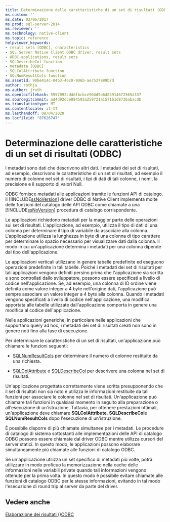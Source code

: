 ```yaml
---
title: Determinazione delle caratteristiche di un set di risultati (ODBC) | Microsoft Docs
ms.custom: ''
ms.date: 03/06/2017
ms.prod: sql-server-2014
ms.reviewer: ''
ms.technology: native-client
ms.topic: reference
helpviewer_keywords:
- result sets [ODBC], characteristics
- SQL Server Native Client ODBC driver, result sets
- ODBC applications, result sets
- SQLDescribeCol function
- metadata [ODBC]
- SQLColAttribute function
- SQLNumResultCols function
ms.assetid: 90be414c-04b3-46c0-906b-ae7537989b7d
author: rothja
ms.author: jroth
ms.openlocfilehash: 5957092cdddfbcbce904d9a6483914672565d337
ms.sourcegitcommit: ad4d92dce894592a259721a1571b1d8736abacdb
ms.translationtype: MT
ms.contentlocale: it-IT
ms.lasthandoff: 08/04/2020
ms.locfileid: "87626747"
---
```

# <a name="determining-the-characteristics-of-a-result-set-odbc"></a>Determinazione delle caratteristiche di un set di risultati (ODBC)
  I metadati sono dati che descrivono altri dati. I metadati dei set di risultati, ad esempio, descrivono le caratteristiche di un set di risultati, ad esempio il numero di colonne nel set di risultati, i tipi di dati di tali colonne, i nomi, la precisione e il supporto di valori Null.  
  
 ODBC fornisce metadati alle applicazioni tramite le funzioni API di catalogo. Il [!INCLUDE[ssNoVersion](../../includes/ssnoversion-md.md)] driver ODBC di Native Client implementa molte delle funzioni del catalogo delle API ODBC come chiamate a una [!INCLUDE[ssNoVersion](../../includes/ssnoversion-md.md)] procedura di catalogo corrispondente.  
  
 Le applicazioni richiedono metadati per la maggior parte delle operazioni sui set di risultati. L'applicazione, ad esempio, utilizza il tipo di dati di una colonna per determinare il tipo di variabile da associare alla colonna. L'applicazione utilizza la lunghezza in byte di una colonna di tipo carattere per determinare lo spazio necessario per visualizzare dati dalla colonna. Il modo in cui un'applicazione determina i metadati per una colonna dipende dal tipo dell'applicazione.  
  
 Le applicazioni verticali utilizzano in genere tabelle predefinite ed eseguono operazioni predefinite in tali tabelle. Poiché i metadati dei set di risultati per tali applicazioni vengono definiti persino prima che l'applicazione sia scritta e sono controllati dallo sviluppatore, possono essere specificati a livello di codice nell'applicazione. Se, ad esempio, una colonna di ID ordine viene definita come valore integer a 4 byte nell'origine dati, l'applicazione può sempre associare un valore integer a 4 byte alla colonna. Quando i metadati vengono specificati a livello di codice nell'applicazione, una modifica apportata alle tabelle utilizzate dall'applicazione comporta in genere una modifica al codice dell'applicazione.  
  
 Nelle applicazioni generiche, in particolare nelle applicazioni che supportano query ad hoc, i metadati dei set di risultati creati non sono in genere noti fino alla fase di esecuzione.  
  
 Per determinare le caratteristiche di un set di risultati, un'applicazione può chiamare le funzioni seguenti:  
  
-   [SQLNumResultCols](../native-client-odbc-api/sqlnumresultcols.md) per determinare il numero di colonne restituite da una richiesta.  
  
-   [SQLColAttribute](../native-client-odbc-api/sqlcolattribute.md) o [SQLDescribeCol](../native-client-odbc-api/sqldescribecol.md) per descrivere una colonna nel set di risultati.  
  
 Un'applicazione progettata correttamente viene scritta presupponendo che il set di risultati non sia noto e utilizza le informazioni restituite da tali funzioni per associare le colonne nel set di risultati. Un'applicazione può chiamare tali funzioni in qualsiasi momento in seguito alla preparazione o all'esecuzione di un'istruzione. Tuttavia, per ottenere prestazioni ottimali, un'applicazione deve chiamare **SQLColAttribute**, **SQLDescribeCol**e **SQLNumResultCols** dopo l'esecuzione di un'istruzione.  
  
 È possibile disporre di più chiamate simultanee per i metadati. Le procedure di catalogo di sistema sottostanti alle implementazioni delle API di catalogo ODBC possono essere chiamate dal driver ODBC mentre utilizza cursori del server statici. In questo modo, le applicazioni possono elaborare simultaneamente più chiamate alle funzioni di catalogo ODBC.  
  
 Se un'applicazione utilizza un set specifico di metadati più volte, potrà utilizzare in modo proficuo la memorizzazione nella cache delle informazioni nelle variabili private quando tali informazioni vengono ottenute per la prima volta. In questo modo è possibile evitare chiamate alle funzioni di catalogo ODBC per le stesse informazioni, evitando in tal modo l'esecuzione di round trip al server da parte del driver.  
  
## <a name="see-also"></a>Vedere anche  
 [Elaborazione dei risultati &#40;&#41;ODBC](processing-results-odbc.md)  
  
  
